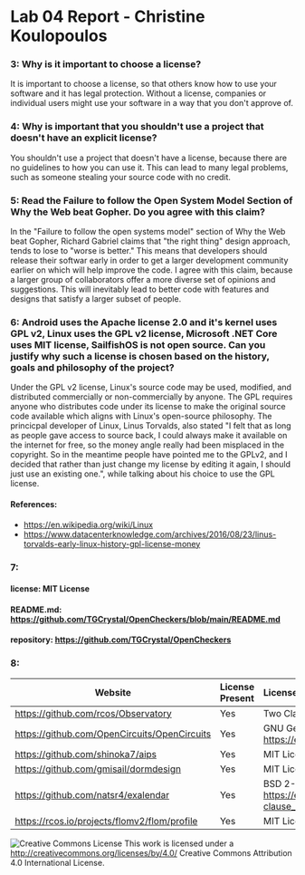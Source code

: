 # Lab 04 Report - Christine Koulopoulos

### 3: Why is it important to choose a license?

It is important to choose a license, so that others know how to use your software and it has legal protection. Without a license, companies or individual users might use your software in a way that you don't approve of.

### 4: Why is important that you shouldn't use a project that doesn't have an explicit license?

You shouldn't use a project that doesn't have a license, because there are no guidelines to how you can use it. This can lead to many legal problems, such as someone stealing your source code with no credit.

### 5: Read the Failure to follow the Open System Model Section of Why the Web beat Gopher. Do you agree with this claim?

In the "Failure to follow the open systems model" section of Why the Web beat Gopher, Richard Gabriel claims that "the right thing" design approach, tends to lose to "worse is better." This means that developers should release their softwar early in order to get a larger development community earlier on which will help improve the code. I agree with this claim, because a larger group of collaborators offer a more diverse set of opinions and suggestions. This will inevitably lead to better code with features and designs that satisfy a larger subset of people.

### 6: Android uses the Apache license 2.0 and it's kernel uses GPL v2, Linux uses the GPL v2 license, Microsoft .NET Core uses MIT license, SailfishOS is not open source. Can you justify why such a license is chosen based on the history, goals and philosophy of the project?

Under the GPL v2 license, Linux's source code may be used, modified, and distributed commercially or non-commercially by anyone. The GPL requires anyone who distributes code under its license to make the original source code available which aligns with Linux's open-source philosophy. The princicpal developer of Linux, Linus Torvalds, also stated "I felt that as long as people gave access to source back, I could always make it available on the internet for free, so the money angle really had been misplaced in the copyright. So in the meantime people have pointed me to the GPLv2, and I decided that rather than just change my license by editing it again, I should just use an existing one.", while talking about his choice to use the GPL license. 

#### References: 
* https://en.wikipedia.org/wiki/Linux
* https://www.datacenterknowledge.com/archives/2016/08/23/linus-torvalds-early-linux-history-gpl-license-money

### 7:

#### license: MIT License
#### README.md: https://github.com/TGCrystal/OpenCheckers/blob/main/README.md
#### repository: https://github.com/TGCrystal/OpenCheckers

### 8:

Website | License Present | License
---------|:----------|:-------
https://github.com/rcos/Observatory | Yes | Two Clause BSD License https://en.wikipedia.org/wiki/ISC_license
https://github.com/OpenCircuits/OpenCircuits | Yes | GNU General Public License v3.0 https://en.wikipedia.org/wiki/GNU_General_Public_License
https://github.com/shinoka7/aips | Yes | MIT License https://en.wikipedia.org/wiki/MIT_License
https://github.com/gmisail/dormdesign | Yes | MIT License https://en.wikipedia.org/wiki/MIT_License
https://github.com/natsr4/exalendar | Yes | BSD 2-Clause "Simplified" License https://en.wikipedia.org/wiki/BSD_licenses#2-clause_license_(%22Simplified_BSD_License%22_or_%22FreeBSD_License%22)
https://rcos.io/projects/flomv2/flom/profile | Yes | MIT License https://en.wikipedia.org/wiki/MIT_License


![Creative Commons License](https://i.creativecommons.org/l/by/4.0/88x31.png) This work is licensed under a http://creativecommons.org/licenses/by/4.0/ Creative Commons Attribution 4.0 International License.
